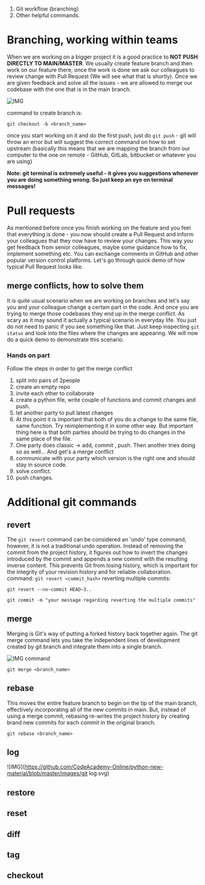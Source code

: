 1. Git workflow (branching)
1. Other helpful commands.


# Branching, working within teams
When we are working on a bigger project it is a good practice to **NOT PUSH DIRECTLY TO MAIN/MASTER**. We usually create feature branch and then work on our feature there, once the work is done we ask our colleagues to review change with Pull Request (We will see what that is shortly). Once we are given feedback and solve all the issues - we are allowed to merge our codebase with the one that is in the main branch.

![IMG](https://github.com/CodeAcademy-Online/python-new-material/blob/master/images/git_branch.svg)

command to create branch is:

`git checkout -b <branch_name>`

once you start working on it and do the first push, just do `git push` - git will throw an error but will suggest the correct command on how to set upstream (basically this means that we are mapping the branch from our computer to the one on remote - GitHub, GitLab, bitbucket or whatever you are using)

**Note: git terminal is extremely useful - it gives you suggestions whenever you are doing something wrong. So just keep an eye on terminal messages!**


# Pull requests

As mentioned before once you finish working on the feature and you feel that everything is done - you now should create a Pull Request and inform your colleagues that they now have to review your changes. This way you get feedback from senior colleagues, maybe some guidance how to fix, implement something etc. You can exchange comments in GitHub and other popular version control platforms. Let's go through quick demo of how typical Pull Request looks like.

## merge conflicts, how to solve them
It is quite usual scenario when we are working on branches and let's say you and your colleague change a certain part in the code. And once you are trying to merge those codebases they end up in the merge conflict. As scary as it may sound it actually a typical scenario in everyday life. You just do not need to panic if you see something like that. Just keep inspecting `git status` and look into the files where the changes are appearing. We will now do a quick demo to demonstrate this scenario.

### Hands on part
Follow the steps in order to get the merge conflict

1. split into pairs of 2people
1. create an empty repo
1. invite each other to collaborate
1. create a python file, write couple of functions and commit changes and push.
1. let another party to pull latest changes
1. At this point it is important that both of you do a change to the same file, same function. Try reimplementing it in some other way. But important thing here is that both parties should be trying to do changes in the same place of the file.
1. One party does classic -> add, commit , push. Then another tries doing so as well... And get's a merge conflict
1. communicate with your party which version is the right one and should stay in source code.
1. solve conflict.
1. push changes.


# Additional git commands
## revert
The `git revert` command can be considered an 'undo' type command, however, it is not a traditional undo operation. Instead of removing the commit from the project history, it figures out how to invert the changes introduced by the commit and appends a new commit with the resulting inverse content. This prevents Git from losing history, which is important for the integrity of your revision history and for reliable collaboration.
command:
`git revert <commit_hash>`
reverting multiple commits:


`git revert --no-commit HEAD~3..`

`git commit -m "your message regarding reverting the multiple commits"`


## merge

Merging is Git's way of putting a forked history back together again. The git merge command lets you take the independent lines of development created by git branch and integrate them into a single branch.

![IMG](https://github.com/CodeAcademy-Online/python-new-material/blob/master/images/merge.svg)
command


`git merge <branch_name>`

## rebase

This moves the entire feature branch to begin on the tip of the main branch, effectively incorporating all of the new commits in main. But, instead of using a merge commit, rebasing re-writes the project history by creating brand new commits for each commit in the original branch.


`git rebase <branch_name>`

## log
![IMG](https://github.com/CodeAcademy-Online/python-new-material/blob/master/images/git log.svg)

## restore
## reset 
## diff
## tag
## checkout


##
